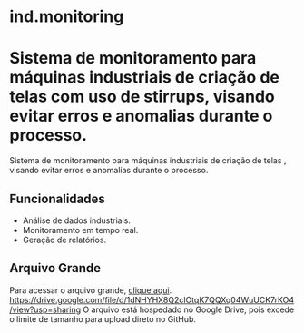 # ind.monitoring

Sistema de monitoramento para máquinas industriais de criação de telas com uso de stirrups, visando evitar erros e anomalias durante o processo.
=======
Sistema de monitoramento para máquinas industriais de criação de telas , visando evitar erros e anomalias durante o processo.

## Funcionalidades

- Análise de dados industriais.
- Monitoramento em tempo real.
- Geração de relatórios.

## Arquivo Grande

Para acessar o arquivo grande, [clique aqui](https://drive.google.com/file/d/1dNHYHX8Q2clOtqK7QQXq04WuUCK7rKO4/view?usp=sharing).
https://drive.google.com/file/d/1dNHYHX8Q2clOtqK7QQXq04WuUCK7rKO4/view?usp=sharing
O arquivo está hospedado no Google Drive, pois excede o limite de tamanho para upload direto no GitHub.



